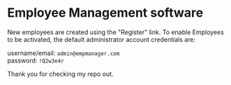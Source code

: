 # Employee Management software

New employees are created using the "Register" link. 
To enable Employees to be activated, the default administrator account credentials are:

username/email: `admin@empmanager.com`<br>
password: `!Q2w3e4r`

Thank you for checking my repo out. 
